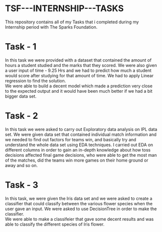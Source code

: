 # TSF---INTERNSHIP---TASKS
This repository contains all of my Tasks that i completed during my Internship period with The Sparks Foundation.

# Task - 1
In this task we were provided with a dataset that contained the amount of hours a student studied and the marks that they scored. We were also given a user input of time - 9.25 Hrs and we had to predict how much a student would score after studying for that amount of time. We had to apply Linear regression to find the solution.<br>
We were able to build a decent model which made a prediction very close to the expected output and it would have been much better if we had a bit bigger data set.<br>

# Task - 2
In this task we were asked to carry out Exploratory data analysis on IPL data set. We were given data set that contained individual match information and we needed to find out factors for teams win, and basically try and understand the whole data set using EDA techniques. I carried out EDA on different columns in order to gain an in-depth knowledge about how toss decisions affected final game decisions, who were able to get the most man of the matches, did the teams win more games on their home ground or away and so on.<br>

# Task - 3
In this task, we were given the Iris data set and we were asked to create a classifier that could classify between the various flower species when the user gave an input. We were asked to use DecisionTree in order to make the classifier.<br>
We were able to make a classifeier that gave some decent results and was able to classify the different species of Iris flower.<br>
